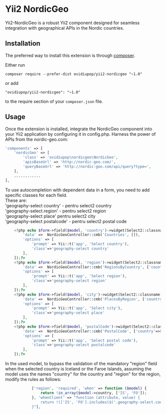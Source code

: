 Yii2 NordicGeo
=============

Yii2-NordicGeo is a robust Yii2 component designed for seamless integration with geographical APIs in the Nordic countries.


Installation
------------

The preferred way to install this extension is through [composer](http://getcomposer.org/download/).

Either run

```
composer require --prefer-dist ovidiupop/yii2-nordicgeo "~1.0"

```

or add

```
"ovidiupop/yii2-nordicgeo": "~1.0"
```

to the require section of your `composer.json` file.


Usage
-----

Once the extension is installed, integrate the NordicGeo component into your Yii2 application by configuring it in config.php. Harness the power of APIs from the nordic-geo.com:
```php
'components' => [
    'nordicGeo' => [
        'class' => 'ovidiupop\nordicgeo\NordicGeo',
        'apisBaseUrl' => 'http://nordic-geo.com/',
        'queryBaseUrl' => 'http://nordic-geo.com/api/query?type=',
    ],
    ............
],
```

To use autocompletion with dependent data in a form, you need to add specific classes for each field.  
These are:  
'geography-select country' - pentru select2 country  
'geography-select.region' - pentru select2 region  
'geography-select place' pentru select2 city  
'geography-select postalcode' - pentru select2 postal code  

```php
    <?php echo $form->field($model, 'country')->widget(Select2::classname(), [
        'data' =>  NordicGeoController::cmb('Countries', []),
        'options' => [
            'prompt' => Yii::t('app', 'Select country'),
            'class'=>'geography-select country'
        ],
    ]);?>
    <?php echo $form->field($model, 'region')->widget(Select2::classname(), [
        'data' =>  NordicGeoController::cmb('RegionsByCountry', ['country'=> $model->country]),
        'options' => [
            'prompt' => Yii::t('app', 'Select region'),
            'class'=>'geography-select region'
        ],
    ]);?>
    <?php echo $form->field($model, 'city')->widget(Select2::classname(), [
        'data' =>  NordicGeoController::cmb('PlacesByRegion', ['country'=>$model->country, 'region'=>$model->region]),
        'options' => [
            'prompt' => Yii::t('app', 'Select city'),
            'class'=>'geography-select place'
        ],
    ]);?>
    <?php echo $form->field($model, 'postalCode')->widget(Select2::classname(), [
        'data' =>  NordicGeoController::cmb('PostalCode', ['country'=>$model->country, 'region'=>$model->region, 'place'=>$model->city]),
        'options' => [
            'prompt' => Yii::t('app', 'Select postal code'),
            'class'=>'geography-select postalcode'
        ],
    ]);?>

```

In the used model, to bypass the validation of the mandatory "region" field when the selected country is Iceland or the Faroe Islands, assuming the model uses the names "country" for the country and "region" for the region, modify the rules as follows:

```php
            ['region', 'required', 'when' => function ($model) {
                return !in_array($model->country, ['IS', 'FO']);
            }, 'whenClient' => "function (attribute, value) {
                return !(['IS', 'FO'].includes($('.geography-select.country').val()));
            }"],
```